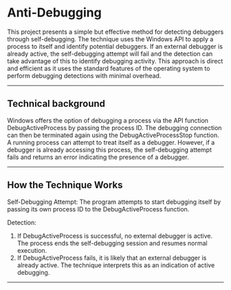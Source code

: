 # Anti-Debugging

This project presents a simple but effective method for detecting debuggers through self-debugging. The technique uses the Windows API to apply a process to itself and identify potential debuggers. If an external debugger is already active, the self-debugging attempt will fail and the detection can take advantage of this to identify debugging activity. This approach is direct and efficient as it uses the standard features of the operating system to perform debugging detections with minimal overhead.

---

##  Technical background
Windows offers the option of debugging a process via the API function DebugActiveProcess by passing the process ID. The debugging connection can then be terminated again using the DebugActiveProcessStop function. A running process can attempt to treat itself as a debugger. However, if a debugger is already accessing this process, the self-debugging attempt fails and returns an error indicating the presence of a debugger.

---

## How the Technique Works
Self-Debugging Attempt: The program attempts to start debugging itself by passing its own process ID to the DebugActiveProcess function.

Detection:

1. If DebugActiveProcess is successful, no external debugger is active. The process ends the self-debugging session and resumes normal execution.
2. If DebugActiveProcess fails, it is likely that an external debugger is already active. The technique interprets this as an indication of active debugging.

---
